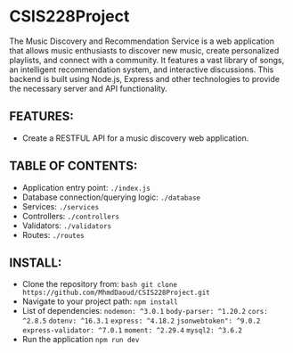 # CSIS228Project

The Music Discovery and Recommendation Service is a web application that allows music enthusiasts to discover new music, create personalized playlists, and connect with a community. It features a vast library of songs, an intelligent recommendation system, and interactive discussions. This backend is built using Node.js, Express and other technologies to provide the necessary server and API functionality.

## FEATURES:

-   Create a RESTFUL API for a music discovery web application.

## TABLE OF CONTENTS:

-   Application entry point: `./index.js`
-   Database connection/querying logic: `./database`
-   Services: `./services`
-   Controllers: `./controllers`
-   Validators: `./validators`
-   Routes: `./routes`

## INSTALL:

-   Clone the repository from:
    ```bash git clone https://github.com/MhmdDaoud/CSIS228Project.git```
-   Navigate to your project path:
    `npm install`
-   List of dependencies:
    `nodemon: ^3.0.1`
    `body-parser: ^1.20.2`
    `cors: ^2.8.5`
    `dotenv: ^16.3.1`
    `express: ^4.18.2`
    `jsonwebtoken": ^9.0.2`
    `express-validator: ^7.0.1`
    `moment: ^2.29.4`
    `mysql2: ^3.6.2`
-   Run the application
    `npm run dev`